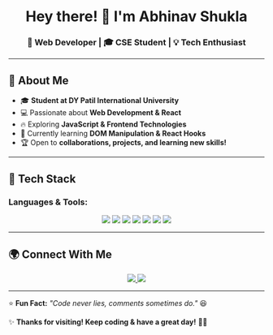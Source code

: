 <h1 align="center">Hey there! 👋 I'm Abhinav Shukla</h1>  
<h3 align="center">🚀 Web Developer | 🎓 CSE Student | 💡 Tech Enthusiast</h3>  

---

## 🌟 About Me  
- 🎓 **Student at DY Patil International University**  
- 💻 Passionate about **Web Development & React**  
- 🔥 Exploring **JavaScript & Frontend Technologies**  
- 🎯 Currently learning **DOM Manipulation & React Hooks**  
- 🏆 Open to **collaborations, projects, and learning new skills!**  

---

## 🚀 Tech Stack  
### **Languages & Tools:**  
<p align="center">
  <img src="https://img.shields.io/badge/Python-FFD43B?style=for-the-badge&logo=python&logoColor=blue" />
  <img src="https://img.shields.io/badge/JavaScript-F7DF1E?style=for-the-badge&logo=javascript&logoColor=black" />
  <img src="https://img.shields.io/badge/React-61DAFB?style=for-the-badge&logo=react&logoColor=black" />
  <img src="https://img.shields.io/badge/HTML5-E34F26?style=for-the-badge&logo=html5&logoColor=white" />
  <img src="https://img.shields.io/badge/CSS3-1572B6?style=for-the-badge&logo=css3&logoColor=white" />
  <img src="https://img.shields.io/badge/Git-F05032?style=for-the-badge&logo=git&logoColor=white" />
  <img src="https://img.shields.io/badge/VS_Code-007ACC?style=for-the-badge&logo=visual-studio-code&logoColor=white" />
</p>  

---

## 🌍 Connect With Me  
<p align="center">
  <a href="https://github.com/ayushabhinav19" target="_blank">
    <img src="https://img.shields.io/badge/-GitHub-181717?style=for-the-badge&logo=github&logoColor=white" />
  </a>
  <a href="https://www.linkedin.com/in/abhinav-shukla-y4798/" target="_blank">
    <img src="https://img.shields.io/badge/-LinkedIn-0077B5?style=for-the-badge&logo=linkedin&logoColor=white" />
  </a>
</p>  

---

⭐ **Fun Fact:** *"Code never lies, comments sometimes do."* 😆  

✨ **Thanks for visiting! Keep coding & have a great day!** 🚀💙  
